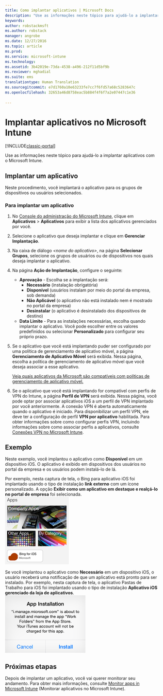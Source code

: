 ```yaml
---
title: Como implantar aplicativos | Microsoft Docs
description: "Use as informações neste tópico para ajudá-lo a implantar aplicativos com o Microsoft Intune."
keywords: 
author: robstackmsft
ms.author: robstack
manager: angrobe
ms.date: 12/27/2016
ms.topic: article
ms.prod: 
ms.service: microsoft-intune
ms.technology: 
ms.assetid: 3b42019e-73da-4538-a496-212f11d5bf9b
ms.reviewer: mghadial
ms.suite: ems
translationtype: Human Translation
ms.sourcegitcommit: e7d1760a10e63233fe7cc7f6fd57a68c5283647c
ms.openlocfilehash: 32653a46d8758eac5b884f4f6f7a2e07447c1e36

---
```

# <a name="deploy-apps-in-microsoft-intune"></a>Implantar aplicativos no Microsoft Intune

[!INCLUDE[classic-portal](../includes/classic-portal.md)]

Use as informações neste tópico para ajudá-lo a implantar aplicativos com o Microsoft Intune.


## <a name="deploy-an-app"></a>Implantar um aplicativo
Neste procedimento, você implantará o aplicativo para os grupos de dispositivos ou usuários selecionados.

### <a name="to-deploy-an-app"></a>Para implantar um aplicativo

1. No [Console do administração do Microsoft Intune](https://manage.microsoft.com), clique em **Aplicativos** &gt; **Aplicativos** para exibir a lista dos aplicativos gerenciados por você.

2.  Selecione o aplicativo que deseja implantar e clique em **Gerenciar Implantação**.

3.  Na caixa de diálogo *&lt;nome do aplicativo&gt;*, na página **Selecionar Grupos**, selecione os grupos de usuários ou de dispositivos nos quais deseja implantar o aplicativo.

4.  Na página **Ação de Implantação**, configure o seguinte:

    - **Aprovação** - Escolha se a implantação será:
        - **Necessário** (instalação obrigatória)
        - **Disponível** (usuários instalam por meio do portal da empresa, sob demanda)
        - **Não Aplicável** (o aplicativo não está instalado nem é mostrado no portal da empresa)
        - **Desinstalar** (o aplicativo é desinstalado dos dispositivos de destino)
    - **Data Limite** - Para as instalações necessárias, escolha quando implantar o aplicativo. Você pode escolher entre os valores predefinidos ou selecionar **Personalizado** para configurar seu próprio prazo.

5. Se o aplicativo que você está implantando puder ser configurado por uma política de gerenciamento de aplicativo móvel, a página **Gerenciamento de Aplicativo Móvel** será exibida. Nessa página, escolha a política de gerenciamento de aplicativo móvel que você deseja associar a esse aplicativo.

    [Veja quais aplicativos da Microsoft são compatíveis com políticas de gerenciamento de aplicativo móvel.](https://www.microsoft.com/en-us/server-cloud/products/microsoft-intune/partners.aspx)

6. Se o aplicativo que você está implantando for compatível com perfis de VPN do Intune, a página **Perfil de VPN** será exibida. Nessa página, você pode optar por associar aplicativos iOS a um perfil de VPN implantado por você anteriormente. A conexão VPN é aberta automaticamente quando o aplicativo é iniciado. Para disponibilizar um perfil VPN, ele deve ter a configuração de perfil **VPN por aplicativo** habilitada.
 Para obter informações sobre como configurar perfis VPN, incluindo informações sobre como associar perfis a aplicativos, consulte [Conexões VPN no Microsoft Intune](vpn-connections-in-microsoft-intune.md).

<!---
>[!TIP]
>If an end user previously installed an iOS app and you now deploy it with a deployment action of **Available**, Intune will automatically begin to manage that app with no further action required by you, or the end-user.
--->

## <a name="example"></a>Exemplo

Neste exemplo, você implantou o aplicativo como **Disponível** em um dispositivo iOS.
O aplicativo é exibido em dispositivos dos usuários no portal da empresa e os usuários podem instalá-lo de lá.

Por exemplo, nesta captura de tela, o Bing para aplicativo iOS foi implantado usando o tipo de instalação **link externo** com um ícone personalizado. A opção **Exibir como um aplicativo em destaque e realçá-lo no portal de empresa** foi selecionada.  
![Aplicativo disponível para iOS](./media/available-install-on-iOS.png)

Se você implantou o aplicativo como **Necessário** em um dispositivo iOS, o usuário receberá uma notificação de que um aplicativo está pronto para ser instalado. Por exemplo, nesta captura de tela, o aplicativo Pastas de Trabalho para iOS foi implantado usando o tipo de instalação **Aplicativo iOS gerenciado da loja de aplicativos**.  
![Aplicativo necessário para iOS](./media/iOS-Required-install.PNG)

## <a name="next-steps"></a>Próximas etapas

Depois de implantar um aplicativo, você vai querer monitorar seu andamento. Para obter mais informações, consulte [Monitor apps in Microsoft Intune](monitor-apps-in-microsoft-intune.md) (Monitorar aplicativos no Microsoft Intune).



<!--HONumber=Dec16_HO5-->


